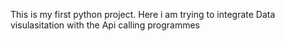 This is my first python project. Here i am trying to integrate Data visulasitation with the Api calling programmes
